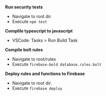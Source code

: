**Run security tests**

- Navigate to root dir.
- Execute `npm test`

**Complile typescript to javascript**

- VSCode: Tasks > Run Build Task

**Compile bolt rules**

- Navigate to root/rules
- Execute `firebase-bold database.rules.bolt`

**Deploy rules and functions to Firebase**

- Navigate to root dir.
- Execute `firebase deploy`
